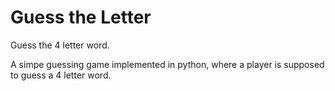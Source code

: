 # Guess the Letter
Guess the 4 letter word.

A simpe guessing game implemented in python, where a player is supposed to guess a 4 letter word.
